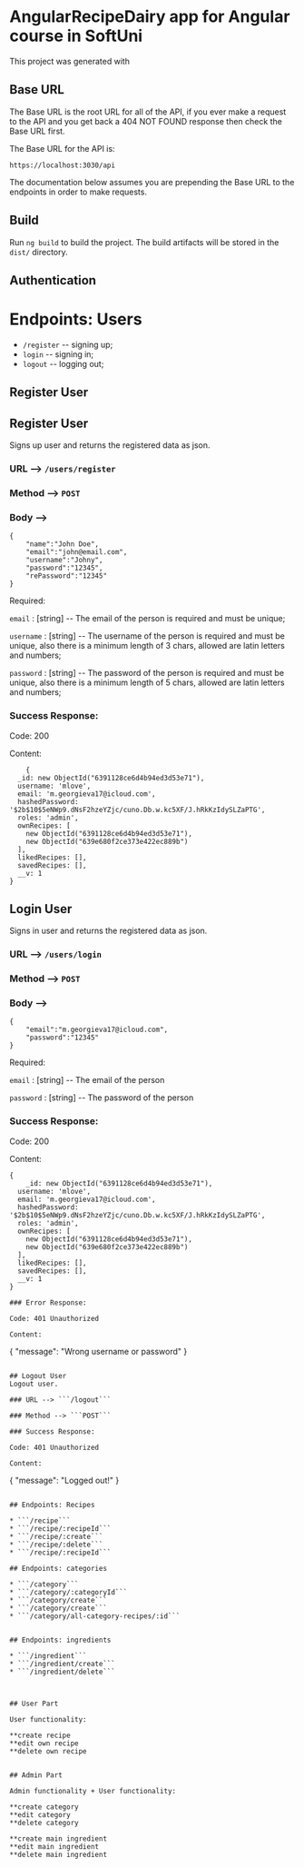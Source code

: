 # AngularRecipeDairy app for Angular course in SoftUni

This project was generated with

## Base URL
The Base URL is the root URL for all of the API, if you ever make a request to the API and you get back a 404 NOT FOUND response then check the Base URL first.

The Base URL for the API is:

```https://localhost:3030/api```

The documentation below assumes you are prepending the Base URL to the endpoints in order to make requests.

## Build

Run `ng build` to build the project. The build artifacts will be stored in the `dist/` directory.

## Authentication

# Endpoints: Users

* ```/register``` -- signing up;
* ```login``` -- signing in;
* ```logout``` -- logging out;

## Register User

## Register User
Signs up user and returns the registered data as json.

### URL --> ```/users/register```

### Method --> ```POST```

### Body -->

```
{
    "name":"John Doe",
    "email":"john@email.com",
    "username":"Johny",
    "password":"12345",
    "rePassword":"12345"
}
```

Required:

```email``` : [string] -- The email of the person is required and must be unique;

```username``` : [string] -- The username of the person is required and must be unique, also there is a minimum length of 3 chars, allowed are latin letters and numbers;

```password``` : [string] -- The password of the person is required and must be unique, also there is a minimum length of 5 chars, allowed are latin letters and numbers;

### Success Response:

Code: 200

Content: 
``` 
    {
  _id: new ObjectId("6391128ce6d4b94ed3d53e71"),
  username: 'mlove',
  email: 'm.georgieva17@icloud.com',
  hashedPassword: '$2b$10$5eNWp9.dNsF2hzeYZjc/cuno.Db.w.kc5XF/J.hRkKzIdySLZaPTG',
  roles: 'admin',
  ownRecipes: [
    new ObjectId("6391128ce6d4b94ed3d53e71"),
    new ObjectId("639e680f2ce373e422ec889b")
  ],
  likedRecipes: [],
  savedRecipes: [],
  __v: 1
}
```

## Login User
Signs in user and returns the registered data as json.

### URL --> ```/users/login```

### Method --> ```POST```

### Body -->

```
{
    "email":"m.georgieva17@icloud.com",
    "password":"12345"
}
```

Required:

```email``` : [string] -- The email of the person 

```password``` : [string] -- The password of the person 

### Success Response:

Code: 200

Content: 
``` 
{
    _id: new ObjectId("6391128ce6d4b94ed3d53e71"),
  username: 'mlove',
  email: 'm.georgieva17@icloud.com',
  hashedPassword: '$2b$10$5eNWp9.dNsF2hzeYZjc/cuno.Db.w.kc5XF/J.hRkKzIdySLZaPTG',
  roles: 'admin',
  ownRecipes: [
    new ObjectId("6391128ce6d4b94ed3d53e71"),
    new ObjectId("639e680f2ce373e422ec889b")
  ],
  likedRecipes: [],
  savedRecipes: [],
  __v: 1
}

### Error Response:

Code: 401 Unauthorized

Content: 
```
{ 
    "message": "Wrong username or password"
}
```

## Logout User
Logout user.

### URL --> ```/logout```

### Method --> ```POST```

### Success Response:

Code: 401 Unauthorized

Content: 
``` 
{ 
    "message": "Logged out!"
}
```

## Endpoints: Recipes

* ```/recipe```
* ```/recipe/:recipeId```
* ```/recipe/:create```
* ```/recipe/:delete```
* ```/recipe/:recipeId```

## Endpoints: categories

* ```/category```
* ```/category/:categoryId```
* ```/category/create``` 
* ```/category/create``` 
* ```/category/all-category-recipes/:id``` 


## Endpoints: ingredients

* ```/ingredient```
* ```/ingredient/create```
* ```/ingredient/delete```



## User Part

User functionality:

**create recipe
**edit own recipe
**delete own recipe


## Admin Part

Admin functionality + User functionality:

**create category
**edit category
**delete category

**create main ingredient
**edit main ingredient
**delete main ingredient





